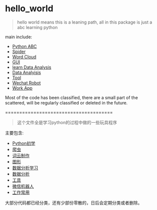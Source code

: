 # hello_world
> hello world means this is a leaning path, all in this package is just a abc learning python

main include:

- [Python ABC](https://github.com/nenyah/hello_world/tree/master/Python%20ABC)
- [Spider](https://github.com/nenyah/hello_world/tree/master/learn%20spider)
- [Word Cloud](https://github.com/nenyah/hello_world/tree/master/learn%20word%20cloud)
- [GUI](https://github.com/nenyah/hello_world/tree/master/GUI)
- [learn Data Analysis](https://github.com/nenyah/hello_world/tree/master/learn%20data%20analysis)
- [Data Analyisis](https://github.com/nenyah/hello_world/tree/master/data%20analysis)
- [Tool](https://github.com/nenyah/hello_world/tree/master/Tool)
- [Wechat Robot](https://github.com/nenyah/hello_world/tree/master/Wechat%20Robot)
- [Work App](https://github.com/nenyah/hello_world/tree/master/Work%20App)

Most of the code has been classified, there are a small part of the scattered, will be regularly classified or deleted in the future.

======================================

> 这个文件全是学习python的过程中做的一些玩具程序

主要包含:

- [Python初学](https://github.com/nenyah/hello_world/tree/master/Python%20ABC)
- [爬虫](https://github.com/nenyah/hello_world/tree/master/learn%20spider)
- [词云制作](https://github.com/nenyah/hello_world/tree/master/learn%20word%20cloud)
- [图形](https://github.com/nenyah/hello_world/tree/master/GUI)
- [数据分析学习](https://github.com/nenyah/hello_world/tree/master/learn%20data%20analysis)
- [数据分析](https://github.com/nenyah/hello_world/tree/master/data%20analysis)
- [工具](https://github.com/nenyah/hello_world/tree/master/Tool)
- [微信机器人](https://github.com/nenyah/hello_world/tree/master/Wechat%20Robot)
- [工作常用](https://github.com/nenyah/hello_world/tree/master/Work%20App)

大部分代码都已经分类，还有少部份零散的，日后会定期分类或者删除。
